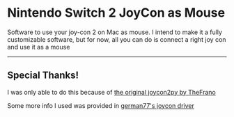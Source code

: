 # Nintendo Switch 2 JoyCon as Mouse

Software to use your joy-con 2 on Mac as mouse. I intend to make it a fully customizable software, but for now, all you can do is connect a right joy con and use it as a mouse

---
## Special Thanks! 
I was only able to do this because of [the original joycon2py by  TheFrano](https://github.com/TheFrano/joycon2py/)

Some more info I used was provided in [german77's joycon driver](https://github.com/german77/JoyconDriver)